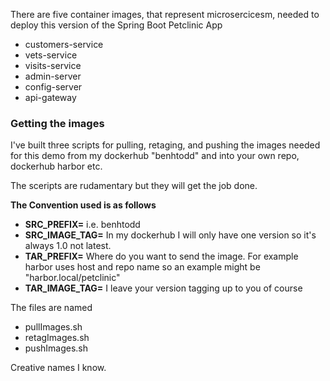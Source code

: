 There are five container images, that represent microsercicesm, needed to deploy this version of the Spring Boot Petclinic App

- customers-service
- vets-service
- visits-service
- admin-server
- config-server
- api-gateway

### Getting the images

I've built three scripts for pulling, retaging, and pushing the images needed for this demo from my dockerhub "benhtodd" and into your own repo, dockerhub harbor etc. 

The sceripts are rudamentary but they will get the job done. 

**The Convention used is as follows**  
- **SRC_PREFIX=** i.e. benhtodd
- **SRC_IMAGE_TAG=** In my dockerhub I will only have one version so it's always 1.0 not latest.
- **TAR_PREFIX=** Where do you want to send the image. For example harbor uses host and repo name so an example might be "harbor.local/petclinic"
- **TAR_IMAGE_TAG=** I leave your version tagging up to you of course

The files are named 
- pullImages.sh
- retagImages.sh
- pushImages.sh

Creative names I know.